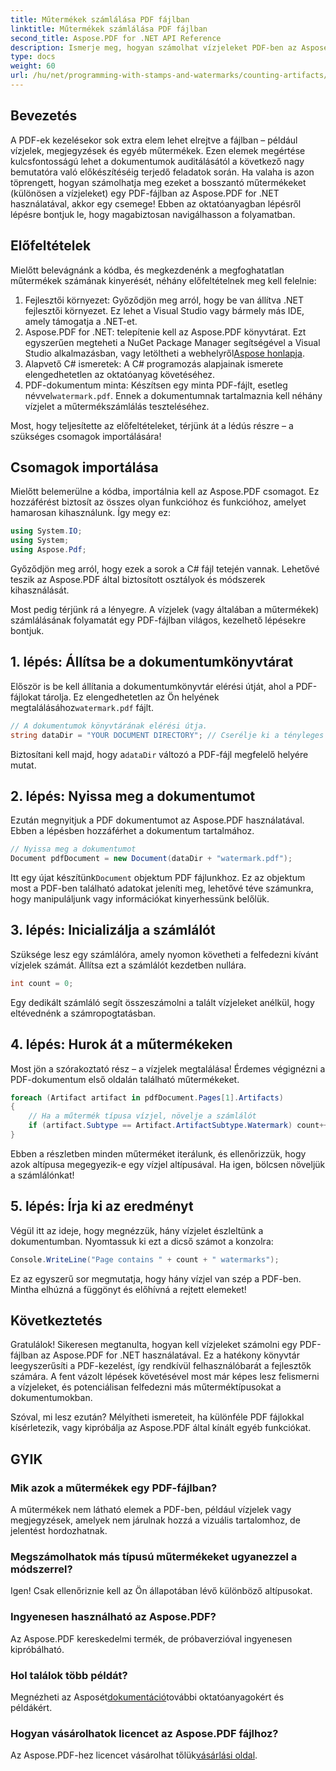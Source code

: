 ```yaml
---
title: Műtermékek számlálása PDF fájlban
linktitle: Műtermékek számlálása PDF fájlban
second_title: Aspose.PDF for .NET API Reference
description: Ismerje meg, hogyan számolhat vízjeleket PDF-ben az Aspose.PDF for .NET használatával. Lépésről lépésre útmutató kezdőknek, előzetes tapasztalat nélkül.
type: docs
weight: 60
url: /hu/net/programming-with-stamps-and-watermarks/counting-artifacts/
---
```

## Bevezetés

A PDF-ek kezelésekor sok extra elem lehet elrejtve a fájlban – például vízjelek, megjegyzések és egyéb műtermékek. Ezen elemek megértése kulcsfontosságú lehet a dokumentumok auditálásától a következő nagy bemutatóra való előkészítéséig terjedő feladatok során. Ha valaha is azon töprengett, hogyan számolhatja meg ezeket a bosszantó műtermékeket (különösen a vízjeleket) egy PDF-fájlban az Aspose.PDF for .NET használatával, akkor egy csemege! Ebben az oktatóanyagban lépésről lépésre bontjuk le, hogy magabiztosan navigálhasson a folyamatban. 

## Előfeltételek

Mielőtt belevágnánk a kódba, és megkezdenénk a megfoghatatlan műtermékek számának kinyerését, néhány előfeltételnek meg kell felelnie:

1. Fejlesztői környezet: Győződjön meg arról, hogy be van állítva .NET fejlesztői környezet. Ez lehet a Visual Studio vagy bármely más IDE, amely támogatja a .NET-et.
2. Aspose.PDF for .NET: telepítenie kell az Aspose.PDF könyvtárat. Ezt egyszerűen megteheti a NuGet Package Manager segítségével a Visual Studio alkalmazásban, vagy letöltheti a webhelyről[Aspose honlapja](https://releases.aspose.com/pdf/net/).
3. Alapvető C# ismeretek: A C# programozás alapjainak ismerete elengedhetetlen az oktatóanyag követéséhez.
4.  PDF-dokumentum minta: Készítsen egy minta PDF-fájlt, esetleg névvel`watermark.pdf`. Ennek a dokumentumnak tartalmaznia kell néhány vízjelet a műtermékszámlálás teszteléséhez.

Most, hogy teljesítette az előfeltételeket, térjünk át a lédús részre – a szükséges csomagok importálására!

## Csomagok importálása

Mielőtt belemerülne a kódba, importálnia kell az Aspose.PDF csomagot. Ez hozzáférést biztosít az összes olyan funkcióhoz és funkcióhoz, amelyet hamarosan kihasználunk. Így megy ez:

```csharp
using System.IO;
using System;
using Aspose.Pdf;
```

Győződjön meg arról, hogy ezek a sorok a C# fájl tetején vannak. Lehetővé teszik az Aspose.PDF által biztosított osztályok és módszerek kihasználását. 

Most pedig térjünk rá a lényegre. A vízjelek (vagy általában a műtermékek) számlálásának folyamatát egy PDF-fájlban világos, kezelhető lépésekre bontjuk.

## 1. lépés: Állítsa be a dokumentumkönyvtárat

 Először is be kell állítania a dokumentumkönyvtár elérési útját, ahol a PDF-fájlokat tárolja. Ez elengedhetetlen az Ön helyének megtalálásához`watermark.pdf` fájlt.

```csharp
// A dokumentumok könyvtárának elérési útja.
string dataDir = "YOUR DOCUMENT DIRECTORY"; // Cserélje ki a tényleges útvonalat
```

 Biztosítani kell majd, hogy a`dataDir` változó a PDF-fájl megfelelő helyére mutat. 

## 2. lépés: Nyissa meg a dokumentumot

Ezután megnyitjuk a PDF dokumentumot az Aspose.PDF használatával. Ebben a lépésben hozzáférhet a dokumentum tartalmához.

```csharp
// Nyissa meg a dokumentumot
Document pdfDocument = new Document(dataDir + "watermark.pdf");
```

 Itt egy újat készítünk`Document` objektum PDF fájlunkhoz. Ez az objektum most a PDF-ben található adatokat jeleníti meg, lehetővé téve számunkra, hogy manipuláljunk vagy információkat kinyerhessünk belőlük.

## 3. lépés: Inicializálja a számlálót

Szüksége lesz egy számlálóra, amely nyomon követheti a felfedezni kívánt vízjelek számát. Állítsa ezt a számlálót kezdetben nullára.

```csharp
int count = 0;
```

Egy dedikált számláló segít összeszámolni a talált vízjeleket anélkül, hogy eltévednénk a számropogtatásban.

## 4. lépés: Hurok át a műtermékeken

Most jön a szórakoztató rész – a vízjelek megtalálása! Érdemes végignézni a PDF-dokumentum első oldalán található műtermékeket.

```csharp
foreach (Artifact artifact in pdfDocument.Pages[1].Artifacts)
{
    // Ha a műtermék típusa vízjel, növelje a számlálót
    if (artifact.Subtype == Artifact.ArtifactSubtype.Watermark) count++;
}
```

Ebben a részletben minden műterméket iterálunk, és ellenőrizzük, hogy azok altípusa megegyezik-e egy vízjel altípusával. Ha igen, bölcsen növeljük a számlálónkat!

## 5. lépés: Írja ki az eredményt

Végül itt az ideje, hogy megnézzük, hány vízjelet észleltünk a dokumentumban. Nyomtassuk ki ezt a dicső számot a konzolra:

```csharp
Console.WriteLine("Page contains " + count + " watermarks");
```

Ez az egyszerű sor megmutatja, hogy hány vízjel van szép a PDF-ben. Mintha elhúzná a függönyt és előhívná a rejtett elemeket!

## Következtetés 

Gratulálok! Sikeresen megtanulta, hogyan kell vízjeleket számolni egy PDF-fájlban az Aspose.PDF for .NET használatával. Ez a hatékony könyvtár leegyszerűsíti a PDF-kezelést, így rendkívül felhasználóbarát a fejlesztők számára. A fent vázolt lépések követésével most már képes lesz felismerni a vízjeleket, és potenciálisan felfedezni más műterméktípusokat a dokumentumokban.

Szóval, mi lesz ezután? Mélyítheti ismereteit, ha különféle PDF fájlokkal kísérletezik, vagy kipróbálja az Aspose.PDF által kínált egyéb funkciókat. 

## GYIK

### Mik azok a műtermékek egy PDF-fájlban?  
A műtermékek nem látható elemek a PDF-ben, például vízjelek vagy megjegyzések, amelyek nem járulnak hozzá a vizuális tartalomhoz, de jelentést hordozhatnak.

### Megszámolhatok más típusú műtermékeket ugyanezzel a módszerrel?  
Igen! Csak ellenőriznie kell az Ön állapotában lévő különböző altípusokat.

### Ingyenesen használható az Aspose.PDF?  
Az Aspose.PDF kereskedelmi termék, de próbaverzióval ingyenesen kipróbálható. 

### Hol találok több példát?  
 Megnézheti az Asposét[dokumentáció](https://reference.aspose.com/pdf/net/)további oktatóanyagokért és példákért.

### Hogyan vásárolhatok licencet az Aspose.PDF fájlhoz?  
 Az Aspose.PDF-hez licencet vásárolhat tőlük[vásárlási oldal](https://purchase.aspose.com/buy).